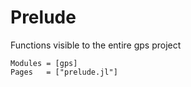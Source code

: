 # Prelude

Functions visible to the entire gps project

```@autodocs
Modules = [gps]
Pages   = ["prelude.jl"]
```

